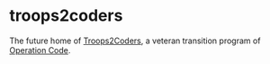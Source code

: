 # troops2coders
The future home of [Troops2Coders](https://troops2coders.com), a veteran transition program of [Operation Code](https://operationcode.org/). 
